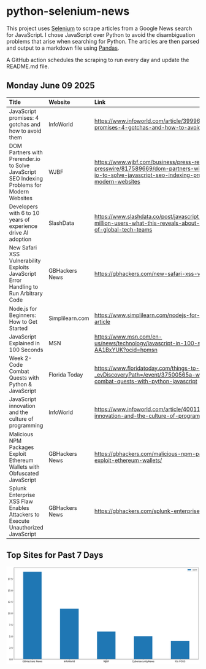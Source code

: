 # python-selenium-news

This project uses [Selenium](https://www.seleniumhq.org/) to scrape articles from a Google News search for JavaScript.
I chose JavaScript over Python to avoid the disambiguation problems that arise when searching for Python.
The articles are then parsed and output to a markdown file using [Pandas](https://pandas.pydata.org/).

A GitHub action schedules the scraping to run every day and update the README.md file.

## Monday June 09 2025


| Title                                                                                        | Website         | Link                                                                                                                                                              |
|:---------------------------------------------------------------------------------------------|:----------------|:------------------------------------------------------------------------------------------------------------------------------------------------------------------|
| JavaScript promises: 4 gotchas and how to avoid them                                         | InfoWorld       | https://www.infoworld.com/article/3999603/javascript-promises-4-gotchas-and-how-to-avoid-them.html                                                                |
| DOM Partners with Prerender.io to Solve JavaScript SEO Indexing Problems for Modern Websites | WJBF            | https://www.wjbf.com/business/press-releases/ein-presswire/817589669/dom-partners-with-prerender-io-to-solve-javascript-seo-indexing-problems-for-modern-websites |
| Developers with 6 to 10 years of experience drive AI adoption                                | SlashData       | https://www.slashdata.co/post/javascript-has-28-million-users-what-this-reveals-about-the-future-of-global-tech-teams                                             |
| New Safari XSS Vulnerability Exploits JavaScript Error Handling to Run Arbitrary Code        | GBHackers News  | https://gbhackers.com/new-safari-xss-vulnerability/                                                                                                               |
| Node.js for Beginners: How to Get Started                                                    | Simplilearn.com | https://www.simplilearn.com/nodejs-for-beginners-article                                                                                                          |
| JavaScript Explained in 100 Seconds                                                          | MSN             | https://www.msn.com/en-us/news/technology/javascript-in-100-seconds/vi-AA1BxYUK?ocid=hpmsn                                                                        |
| Week 2- Code Combat Quests with Python & JavaScript                                          | Florida Today   | https://www.floridatoday.com/things-to-do/events/?_evDiscoveryPath=/event/37500565a-week-2-code-combat-quests-with-python-javascript                              |
| JavaScript innovation and the culture of programming                                         | InfoWorld       | https://www.infoworld.com/article/4001113/javascript-innovation-and-the-culture-of-programming.html                                                               |
| Malicious NPM Packages Exploit Ethereum Wallets with Obfuscated JavaScript                   | GBHackers News  | https://gbhackers.com/malicious-npm-packages-exploit-ethereum-wallets/                                                                                            |
| Splunk Enterprise XSS Flaw Enables Attackers to Execute Unauthorized JavaScript              | GBHackers News  | https://gbhackers.com/splunk-enterprise-xss-flaw/                                                                                                                 |
## Top Sites for Past 7 Days

![Graph of Top Sites](https://raw.githubusercontent.com/dan-mba/python-selenium-news/main/last-week.png)
